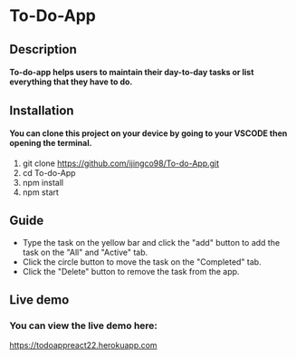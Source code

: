 # To-Do-App

## Description

#### To-do-app helps users to maintain their day-to-day tasks or list everything that they have to do.

## Installation

#### You can clone this project on your device by going to your VSCODE then opening the terminal.

1. git clone https://github.com/ijingco98/To-do-App.git
2. cd To-do-App
3. npm install
4. npm start

## Guide

- Type the task on the yellow bar and click the "add" button to add the task on the "All" and "Active" tab.
- Click the circle button to move the task on the "Completed" tab.
- Click the "Delete" button to remove the task from the app.

## Live demo
### You can view the live demo here:
https://todoappreact22.herokuapp.com
